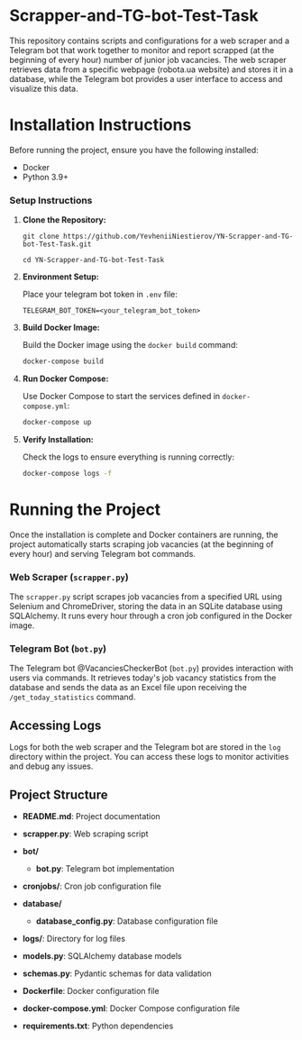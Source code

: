    # Scrapper-and-TG-bot-Test-Task

This repository contains scripts and configurations for a web scraper and a Telegram bot that work together to monitor and report scrapped (at the beginning of every hour) number of junior job vacancies. The web scraper retrieves data from a specific webpage (robota.ua website) and stores it in a database, while the Telegram bot provides a user interface to access and visualize this data.

# Installation Instructions

Before running the project, ensure you have the following installed:

- Docker
- Python 3.9+

### Setup Instructions

1. **Clone the Repository:**

    ```
    git clone https://github.com/YevheniiNiestierov/YN-Scrapper-and-TG-bot-Test-Task.git
    ```
    ```
    cd YN-Scrapper-and-TG-bot-Test-Task
    ```


2. **Environment Setup:**

    Place your telegram bot token in `.env` file:

    ```plaintext
    TELEGRAM_BOT_TOKEN=<your_telegram_bot_token>
    ```

3. **Build Docker Image:**

    Build the Docker image using the `docker build` command:

    ```bash
    docker-compose build
    ```

4. **Run Docker Compose:**

    Use Docker Compose to start the services defined in `docker-compose.yml`:

    ```bash
    docker-compose up
    ```

5. **Verify Installation:**

    Check the logs to ensure everything is running correctly:

    ```bash
    docker-compose logs -f
    ```

# Running the Project

Once the installation is complete and Docker containers are running, the project automatically starts scraping job vacancies (at the beginning of every hour) and serving Telegram bot commands.

### Web Scraper (`scrapper.py`)

The `scrapper.py` script scrapes job vacancies from a specified URL using Selenium and ChromeDriver, storing the data in an SQLite database using SQLAlchemy. It runs every hour through a cron job configured in the Docker image.

### Telegram Bot (`bot.py`)

The Telegram bot @VacanciesCheckerBot (`bot.py`) provides interaction with users via commands. It retrieves today's job vacancy statistics from the database and sends the data as an Excel file upon receiving the `/get_today_statistics` command.

## Accessing Logs

Logs for both the web scraper and the Telegram bot are stored in the `log` directory within the project. You can access these logs to monitor activities and debug any issues.

## Project Structure

- **README.md**: Project documentation
- **scrapper.py**: Web scraping script

- **bot/**
  - **bot.py**: Telegram bot implementation
- **cronjobs/**: Cron job configuration file
- **database/**
  - **database_config.py**: Database configuration file
- **logs/**: Directory for log files
- **models.py**: SQLAlchemy database models
- **schemas.py**: Pydantic schemas for data validation
- **Dockerfile**: Docker configuration file
- **docker-compose.yml**: Docker Compose configuration file
- **requirements.txt**: Python dependencies



